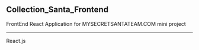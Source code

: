 ## Collection_Santa_Frontend

FrontEnd React Application for MYSECRETSANTATEAM.COM mini project

---

React.js
